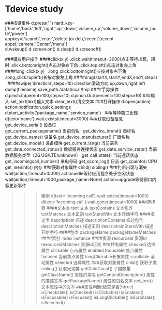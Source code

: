 # Tdevice study  
###按键事件
d.press("")
hard_key=['home','back','left','right','up','down','volume_up','volume_down','volume_mute','power']  
appkey=['search','enter','delete'(or del),'recent'(recent apps),'camera','Center','menu']  
d.wakeup() d.screen.on() d.sleep() d.screenoff()  

###模拟用户操作
####click(x,y)
.click.wait(timeout=3000)点击等待出现，超时
.click.bottomright()点击对象右下角
.click.topleft()点击对象左上角
####long_click(x,y)  
.long_click.bottomright()长按对象右下角
.long_click.topleft()长按对象左上角
####drag(startX,startY,endX,endY,steps)  
####swipe('directioin',steps=10) direction滑动方向:up,down,right,left
dump(filename) save_path:/data/local/tmp
####手势操作
d.pinch.In(perent=100,steps=10)
d.pinch.Out(percent=100,steps=10)
###输入
set_text(text)输入文本
clear_text()清空文本
###打开操作
d.open(action) action:notification,quick_settings
d.start_activity('package_name','service_name')  
###等待窗口出现
d(text='name').wait.exists(timeout=3000)
###获取设备信息
get_device_serial() 设备ID  
get_current_packagename() 当前包名  
get_device_brand() 商标名
get_device_name() 设备名
get_device_manufacturer() 厂商名称
get_device_model() 设备模块
get_current_lang() 当前语言
get_data_connected_status() 数据服务连接状态
get_data_service_state() 当前数据服务类型（2G/3G/LTE/unknown）
get_call_state() 当前通话状态
get_incomingcall_number() 来电号码
get_qcom_log() 日志
get_cpuinfo() CPU
get_meninfo() 内存
###获取对象属性
child()
sibling()
###判断出现与消失
wait(action,timeout=10000) action=idle等待应用程序处于空闲状态
wait(action,timeout=1000,package_name=None) action=upgrade等待窗口内容更新事件
>>>案例
d(text='Incoming call').wait.exists(timeout=1000)
d(text='Incoming call').wait.gone(timeout=1000)
###选择器
####文本类
text 文本
textContains 文本包含
textMatches 文本正则
textStarsWith 文本开始字符
####描述类
descriptioin 描述
descriptionContains 描述包含
descriptioinMatches 描述正则
descriptioinStarsWith 描述开始字符
####包类
packageName
packageNameMatches
####索引
index 
instance
####资源
resourceld 资源Id
resourceldMatches 资源id正则
###特有属性
checked 选择属性
clickable 点击属性
enabled 
focusable 焦点属性
focused 当前焦点属性
longClickable长按属性
scrollable 滚动属性
selected 选择属性
###获取对象属性
child() 获取子类
sibling() 获取兄弟类
getChildCount() 子类数量
getClassName() 属性的类名
getContentDescription() 属性的描述文本
getPackageName() 属性的包名文本
get_text() 文本属性中的文本
###属性判断(检查是否为true)
isCheckable() 
isChecked()
isClickable() 
isEnabled()
isFocusable()
isFocused()
isLongClickable()
isScrollable()
isSelected()
